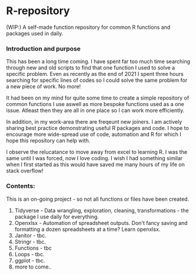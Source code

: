 # R-repository
(WIP:) A self-made function repository for common R functions and packages used in daily. 

### Introduction and purpose

This has been a long time coming. I have spent far too much time searching through new and old scripts to find that one function I used to solve a specific problem. Even as recently as the end of 2021 I spent three hours searching for specific lines of codes so I could solve the same problem for a new piece of work. No more!

It had been on my mind for quite some time to create a simple repository of common functions I use aswell as more bespoke functions used as a one issue. Atleast then they are all in one place so I can work more efficiently. 

In addition, in my work-area there are freqeunt new joiners. I am actively sharing best practice demonstrating useful R packages and code. I hope to encourage more wide-spread use of code, automation and R for which I hope this repository can help with.

I observe the relucatance to move away from excel to learning R. I was the same until I was forced, now I love coding. I wish I had something similar when I first started as this would have saved me many hours of my life on stack overflow! 


### Contents:

This is an on-going project - so not all functions or files have been created. 

1. Tidyverse - Data wrangling, exploration, cleaning, transformations - the package I use daily for everything. 
2. Openxlsx - Automation of spreadsheet outputs. Don't fancy saving and formatting a dozen spreadsheets at a time? Learn openxlsx. 
3. Janitor - tbc.
4. Stringr - tbc. 
5. Functions - tbc
6. Loops - tbc.
7. ggplot - tbc.
8. more to come..
